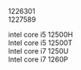 1226301 <br />
1227589 <br />

intel core i5 12500H <br />
Intel core i5 12500T <br />
Intel core i7 1250U <br />
Intel core i7 1260P <br />
